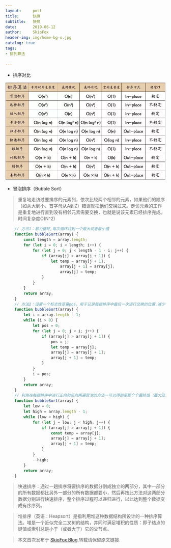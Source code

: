```yaml
---
layout:     post
title:      快排
subtitle:   快排
date:       2019-06-12
author:     SkioFox
header-img: img/home-bg-o.jpg
catalog: true
tags:
- 排列算法

---
```


- 排序对比

![avatar](/img/js/ON.webp)

- 冒泡排序（Bubble Sort）

> 重复地走访过要排序的元素列，依次比较两个相邻的元素，如果他们的顺序（如从大到小、首字母从A到Z）错误就把他们交换过来。走访元素的工作是重复地进行直到没有相邻元素需要交换，也就是说该元素已经排序完成。时间复杂度O(N^2)

```js
    // 方法1：暴力循环,每次循环找到一个最大或者最小值
    function bubbleSort(array) {
        const length = array.length;
        for (let i = 0; i < length; i++) {
            for (let j = 0; j < length - 1 - i; j++) {
                if (array[j] > array[j + 1]) {      
                    let temp = array[j + 1];
                        array[j + 1] = array[j];
                        array[j] = temp;
                }
            }
        }
        return array;
    }
    // 方法2：设置一个标志性变量pos，用于记录每趟排序中最后一次进行交换的位置.减少循环次数
    function bubbleSort(array) {
        let i = array.length - 1;
        while (i > 0) {
            let pos = 0;
            for (let j = 0; j < i; j++) {
                if (array[j] > array[j + 1]) {
                    pos = j;
                    let temp = array[j];
                    array[j] = array[j + 1];
                    array[j + 1] = temp;
                }
            }
            i = pos;
        }
        return array;
    }
    // 利用在每趟排序中进行正向和反向两遍冒泡的方法一可以得到里那个个最终值（最大及最小），从而使排序趟数至少减少一半
    function bubbleSort(array) {
        let low = 0;
        let high = array.length - 1;
        while (low < high) {
            for (let j = low; j < high; j++) {
                if (array[j] > array[j + 1]) {
                    const temp = array[j];
                    array[j] = array[j + 1];
                    array[j + 1] = temp;
                }
            }
            --high;
        }
        return array;
    }
```

> 快速排序：通过一趟排序将要排序的数据分割成独立的两部分，其中一部分的所有数据都比另外一部分的所有数据都要小，然后再按此方法对这两部分数据分别进行快速排序，整个排序过程可以递归进行，以此达到整个数据变成有序序列。

> 堆排序（英语：Heapsort）是指利用堆这种数据结构所设计的一种排序算法。堆是一个近似完全二叉树的结构，并同时满足堆积的性质：即子结点的键值或索引总是小于（或者大于）它的父节点。






> 本文首次发布于 [SkioFox Blog](http://blog.skiofox.top),转载请保留原文链接.